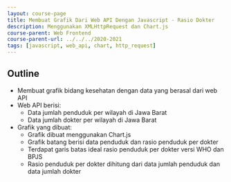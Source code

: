```yaml
---
layout: course-page
title: Membuat Grafik Dari Web API Dengan Javascript - Rasio Dokter
description: Menggunakan XMLHttpRequest dan Chart.js
course-parent: Web Frontend
course-parent-url: ../../../2020-2021
tags: [javascript, web_api, chart, http_request]
---
```


## Outline
- Membuat grafik bidang kesehatan dengan data yang berasal dari web API
- Web API berisi:
  - Data jumlah penduduk per wilayah di Jawa Barat
  - Data jumlah dokter per wilayah di Jawa Barat
- Grafik yang dibuat: 
  - Grafik dibuat menggunakan Chart.js
  - Grafik batang berisi data penduduk dan rasio penduduk per dokter
  - Terdapat garis batas ideal rasio penduduk per dokter versi WHO dan BPJS
  - Rasio penduduk per dokter dihitung dari data jumlah penduduk dan data jumlah dokter
